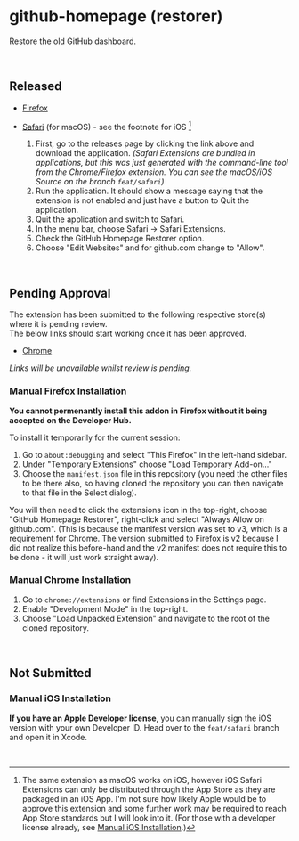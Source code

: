 # github-homepage (restorer)

Restore the old GitHub dashboard.

<br>

## Released


- [Firefox](https://addons.mozilla.org/en-US/firefox/addon/github-homepage-restorer/)
- [Safari](https://github.com/SamJakob/github-homepage/releases/tag/v1.0) (for macOS) - see the footnote for iOS [^1]

  1. First, go to the releases page by clicking the link above and download the application.
     _(Safari Extensions are bundled in applications, but this was just generated with the command-line tool from the Chrome/Firefox extension. You can see the macOS/iOS Source on the branch `feat/safari`)_
  2. Run the application. It should show a message saying that the extension is not enabled and just have a button to Quit the application.
  3. Quit the application and switch to Safari.
  4. In the menu bar, choose Safari -> Safari Extensions.
  5. Check the GitHub Homepage Restorer option.
  6. Choose "Edit Websites" and for github.com change to "Allow".

<br>

## Pending Approval

The extension has been submitted to the following respective store(s) where it is pending review.  
The below links should start working once it has been approved.

- [Chrome](https://chrome.google.com/webstore/detail/cfdlcjikdibojiddgiijfeiaoohbklec/)

_Links will be unavailable whilst review is pending._

### Manual Firefox Installation

**You cannot permenantly install this addon in Firefox without it being accepted on the Developer Hub.**

To install it temporarily for the current session:

1. Go to `about:debugging` and select "This Firefox" in the left-hand sidebar.
2. Under "Temporary Extensions" choose "Load Temporary Add-on..."
3. Choose the `manifest.json` file in this repository (you need the other files to be there also, so having cloned the repository you can then navigate to that file in the Select dialog).

You will then need to click the extensions icon in the top-right, choose "GitHub Homepage Restorer", right-click and select "Always Allow on github.com".
(This is because the manifest version was set to v3, which is a requirement for Chrome. The version submitted to Firefox is v2 because I did not realize this before-hand and the
v2 manifest does not require this to be done - it will just work straight away).

### Manual Chrome Installation

1. Go to `chrome://extensions` or find Extensions in the Settings page.
2. Enable "Development Mode" in the top-right.
3. Choose "Load Unpacked Extension" and navigate to the root of the cloned repository.

<br>

## Not Submitted

### Manual iOS Installation

**If you have an Apple Developer license**, you can manually sign the iOS version with your own Developer ID.
Head over to the `feat/safari` branch and open it in Xcode.

<br>

[^1]: The same extension as macOS works on iOS, however iOS Safari Extensions can only be distributed through the App Store as they are packaged in an iOS App. I'm not sure how likely Apple would be to approve this extension and some further work may be required to reach App Store standards but I will look into it. (For those with a developer license already, see [Manual iOS Installation](#manual-ios-installation).)
